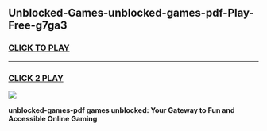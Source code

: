 
## Unblocked-Games-unblocked-games-pdf-Play-Free-g7ga3
<h3>
<a href="https://premium76.site?title=unblocked-games-pdf&ref=15A">CLICK TO PLAY</a></h3>
<hr>

<h3>
<a href="https://premium76.site?title=unblocked-games-pdf&ref=15A">CLICK 2 PLAY</a>
  
</h3>

<a href="https://premium76.site?title=unblocked-games-pdf&ref=15A"><img src="https://clearcache.store/games.png"></a>


**unblocked-games-pdf games unblocked: Your Gateway to Fun and Accessible Online Gaming**

